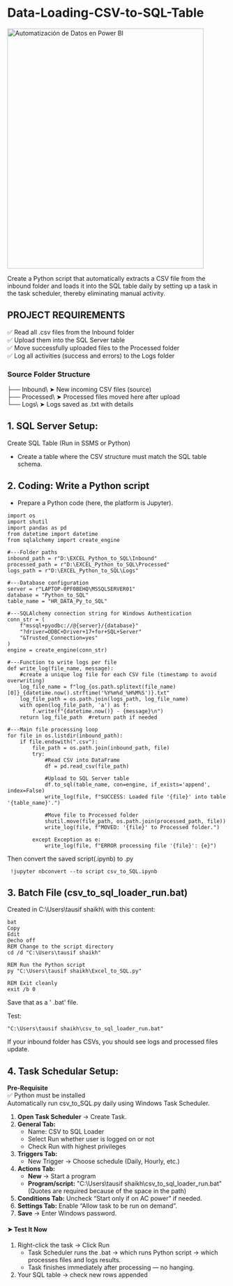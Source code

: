 # Data-Loading-CSV-to-SQL-Table

<img width="450" height="550" alt="Automatización de Datos en Power BI" src="https://github.com/user-attachments/assets/585913de-6026-4fbc-80bc-7886664597a5" />

Create a Python script that automatically extracts a CSV file from the inbound folder and loads it into the SQL table daily by setting up a task in the task scheduler, thereby eliminating manual activity.


## PROJECT REQUIREMENTS
✅ Read all .csv files from the Inbound folder </br>
✅ Upload them into the SQL Server table </br>
✅ Move successfully uploaded files to the Processed folder </br>
✅ Log all activities (success and errors) to the Logs folder </br>

### Source Folder Structure </br>
├── Inbound\      ➤  New incoming CSV files (source) </br>
├── Processed\    ➤  Processed files moved here after upload </br>
└── Logs\         ➤  Logs saved as .txt with details </br>

## 1. SQL Server Setup: 
Create SQL Table (Run in SSMS or Python)
   - Create a table where the CSV structure must match the SQL table schema.

## 2. Coding: Write a Python script
   - Prepare a Python code (here, the platform is Jupyter). 

```
import os
import shutil
import pandas as pd
from datetime import datetime
from sqlalchemy import create_engine

#---Folder paths
inbound_path = r"D:\EXCEL_Python_to_SQL\Inbound"
processed_path = r"D:\EXCEL_Python_to_SQL\Processed"
logs_path = r"D:\EXCEL_Python_to_SQL\Logs"

#---Database configuration
server = r"LAPTOP-0PF0BEHQ\MSSQLSERVER01"
database = "Python_to_SQL"
table_name = "HR_DATA_Py_to_SQL"

#---SQLAlchemy connection string for Windows Authentication
conn_str = (
    f"mssql+pyodbc://@{server}/{database}"
    "?driver=ODBC+Driver+17+for+SQL+Server"
    "&Trusted_Connection=yes"
)
engine = create_engine(conn_str)

#---Function to write logs per file
def write_log(file_name, message):
    #create a unique log file for each CSV file (timestamp to avoid overwriting)
    log_file_name = f"log_{os.path.splitext(file_name)[0]}_{datetime.now().strftime('%Y%m%d_%H%M%S')}.txt"
    log_file_path = os.path.join(logs_path, log_file_name)
    with open(log_file_path, 'a') as f:
        f.write(f"{datetime.now()} - {message}\n")
    return log_file_path  #return path if needed

#---Main file processing loop
for file in os.listdir(inbound_path):
    if file.endswith(".csv"):
        file_path = os.path.join(inbound_path, file)
        try:
            #Read CSV into DataFrame
            df = pd.read_csv(file_path)

            #Upload to SQL Server table
            df.to_sql(table_name, con=engine, if_exists='append', index=False)
            write_log(file, f"SUCCESS: Loaded file '{file}' into table '{table_name}'.")

            #Move file to Processed folder
            shutil.move(file_path, os.path.join(processed_path, file))
            write_log(file, f"MOVED: '{file}' to Processed folder.")

        except Exception as e:
            write_log(file, f"ERROR processing file '{file}': {e}")
```

Then convert the saved script(.ipynb) to .py
```
 !jupyter nbconvert --to script csv_to_SQL.ipynb
```

## 3. Batch File (csv_to_sql_loader_run.bat)
Created in C:\Users\tausif shaikh\ with this content:
```
bat
Copy
Edit
@echo off
REM Change to the script directory
cd /d "C:\Users\tausif shaikh"

REM Run the Python script
py "C:\Users\tausif shaikh\Excel_to_SQL.py"

REM Exit cleanly
exit /b 0
```
Save that as a ' .bat' file.

Test:
```
"C:\Users\tausif shaikh\csv_to_sql_loader_run.bat"
```
If your inbound folder has CSVs, you should see logs and processed files update.

## 4. Task Schedular Setup:
**Pre-Requisite**</br>
✅ Python must be installed </br>
Automatically run csv_to_SQL.py daily using Windows Task Scheduler.

1. **Open Task Scheduler** → Create Task.
2. **General Tab:**
   - Name: CSV to SQL Loader
   - Select Run whether user is logged on or not
   - Check Run with highest privileges
3. **Triggers Tab:**
   - New Trigger → Choose schedule (Daily, Hourly, etc.)
4. **Actions Tab:**
   - **New** → Start a program
   - **Program/script:** "C:\Users\tausif shaikh\csv_to_sql_loader_run.bat"
     (Quotes are required because of the space in the path)
5. **Conditions Tab:** Uncheck “Start only if on AC power” if needed.
6. **Settings Tab:** Enable “Allow task to be run on demand”.
7. **Save** → Enter Windows password.

#### ➤ **Test It Now**
1. Right-click the task → Click Run
   - Task Scheduler runs the .bat → which runs Python script → which processes files and      logs results.
   - Task finishes immediately after processing — no hanging.
2. Your SQL table → check new rows appended






